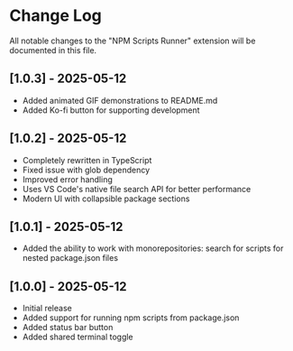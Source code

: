 # Change Log

All notable changes to the "NPM Scripts Runner" extension will be documented in this file.

## [1.0.3] - 2025-05-12

- Added animated GIF demonstrations to README.md
- Added Ko-fi button for supporting development

## [1.0.2] - 2025-05-12

- Completely rewritten in TypeScript
- Fixed issue with glob dependency
- Improved error handling
- Uses VS Code's native file search API for better performance
- Modern UI with collapsible package sections

## [1.0.1] - 2025-05-12

- Added the ability to work with monorepositories: search for scripts for nested package.json files

## [1.0.0] - 2025-05-12

- Initial release
- Added support for running npm scripts from package.json
- Added status bar button
- Added shared terminal toggle
